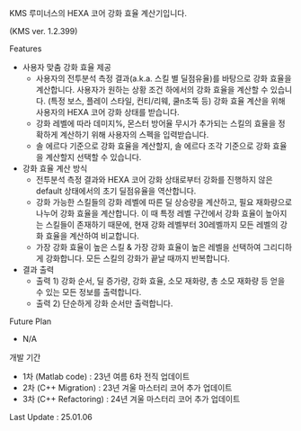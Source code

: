 KMS 루미너스의 HEXA 코어 강화 효율 계산기입니다.

(KMS ver. 1.2.399)

Features
- 사용자 맞춤 강화 효율 제공
  - 사용자의 전투분석 측정 결과(a.k.a. 스킬 별 딜점유율)를 바탕으로 강화 효율을 계산합니다.
    사용자가 원하는 상황 조건 하에서의 강화 효율을 계산할 수 있습니다.
    (특정 보스, 플레이 스타일, 컨티/리웨, 쿨n초뚝 등)
    강화 효율 계산을 위해 사용자의 HEXA 코어 강화 상태를 받습니다.
  - 강화 레벨에 따라 데미지%, 몬스터 방어율 무시가 추가되는 스킬의 효율을 정확하게 계산하기 위해 사용자의 스펙을 입력받습니다.
  - 솔 에르다 기준으로 강화 효율을 계산할지, 솔 에르다 조각 기준으로 강화 효율을 계산할지 선택할 수 있습니다.
- 강화 효율 계산 방식
  - 전투분석 측정 결과와 HEXA 코어 강화 상태로부터 강화를 진행하지 않은 default 상태에서의 초기 딜점유율을 역산합니다.
  - 강화 가능한 스킬들의 강화 레벨에 따른 딜 상승량을 계산하고, 필요 재화량으로 나누어 강화 효율을 계산합니다.
    이 때 특정 레벨 구간에서 강화 효율이 높아지는 스킬들이 존재하기 때문에, 현재 강화 레벨부터 30레벨까지 모든 레벨의 강화 효율을 계산하여 비교합니다.
  - 가장 강화 효율이 높은 스킬 & 가장 강화 효율이 높은 레벨을 선택하여 그리디하게 강화합니다. 모든 스킬의 강화가 끝날 때까지 반복합니다.
- 결과 출력
  - 출력 1) 강화 순서, 딜 증가량, 강화 효율, 소모 재화량, 총 소모 재화량 등 얻을 수 있는 모든 정보를 출력합니다.
  - 출력 2) 단순하게 강화 순서만 출력합니다.
 
Future Plan
- N/A

개발 기간
- 1차 (Matlab code) : 23년 여름 6차 전직 업데이트
- 2차 (C++ Migration) : 23년 겨울 마스터리 코어 추가 업데이트
- 3차 (C++ Refactoring) : 24년 겨울 마스터리 코어 추가 업데이트

Last Update : 25.01.06
